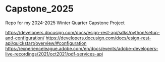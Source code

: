 # Capstone_2025
Repo for my 2024-2025 Winter Quarter Capstone Project

https://developers.docusign.com/docs/esign-rest-api/sdks/python/setup-and-configuration/
https://developers.docusign.com/docs/esign-rest-api/quickstart/overview/#configuration
https://experienceleague.adobe.com/en/docs/events/adobe-developers-live-recordings/2021/oct2021/pdf-services-api
